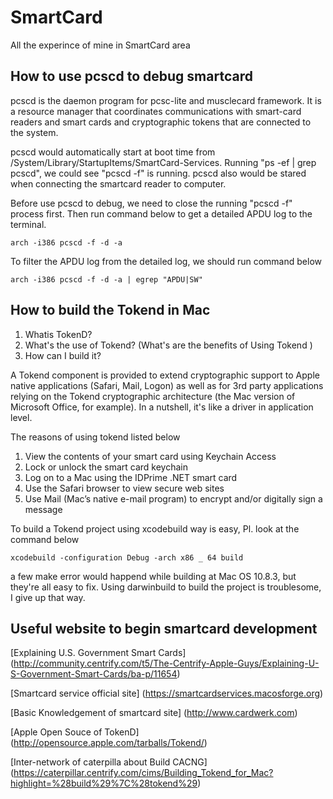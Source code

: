 SmartCard
=========

All the experince  of mine in SmartCard area 

How to use pcscd to debug smartcard
---------
pcscd  is  the  daemon  program  for  pcsc-lite  and  musclecard framework. It is a
resource manager that coordinates communications with smart-card readers and  smart
cards and cryptographic tokens that are connected to the system.

pcscd would automatically start at boot time from /System/Library/StartupItems/SmartCard-Services.
Running "ps -ef | grep pcscd", we could see "pcscd -f" is running.
pcscd also would be stared when connecting the smartcard reader to computer.

Before use pcscd to debug, we need to close the running "pcscd -f" process first.
Then run command below to get a detailed APDU log to the terminal.

    arch -i386 pcscd -f -d -a

To filter the APDU log from the detailed log, we should run command below
    
    arch -i386 pcscd -f -d -a | egrep "APDU|SW"


How to build the Tokend in Mac
---------
1. Whatis TokenD?
2. What's the use of Tokend? (What's are the benefits of Using Tokend )
3. How can I build it?

A Tokend component is  provided to extend cryptographic support to Apple native
applications (Safari, Mail, Logon) as well as for 3rd party applications relying on the
Tokend cryptographic architecture (the Mac version of Microsoft Office, for example).
In a nutshell, it's like a driver in application level.

The reasons of using tokend listed below
1. View the contents of your smart card using Keychain Access
2. Lock or unlock the smart card keychain
3. Log on to a Mac using the IDPrime .NET smart card
4. Use the Safari browser to view secure web sites
5. Use Mail (Mac’s native e-mail program) to encrypt and/or digitally sign a message

To build a Tokend project using xcodebuild way is easy, Pl. look at the command below

    xcodebuild -configuration Debug -arch x86 _ 64 build

a few make error would happend while building at Mac OS 10.8.3, but they're all easy to fix.
Using darwinbuild to build the project is troublesome, I give up that way.

Useful website to begin smartcard development
---------
[Explaining U.S. Government Smart Cards]
(http://community.centrify.com/t5/The-Centrify-Apple-Guys/Explaining-U-S-Government-Smart-Cards/ba-p/11654)

[Smartcard service official site]
(https://smartcardservices.macosforge.org)

[Basic Knowledgement of smartcard site]
(http://www.cardwerk.com)

[Apple Open Souce of TokenD]
(http://opensource.apple.com/tarballs/Tokend/)

[Inter-network of caterpilla about Build CACNG]
(https://caterpillar.centrify.com/cims/Building_Tokend_for_Mac?highlight=%28build%29%7C%28tokend%29)


